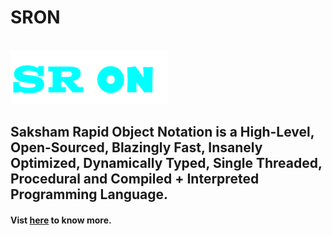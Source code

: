 # SRON

<code> <img src="assets/images/SRON_rect.png" style= "width: 50%" alt="logo" > </code>

## **S**aksham **R**apid **O**bject **N**otation is a High-Level, Open-Sourced, Blazingly Fast, Insanely Optimized, Dynamically Typed, Single Threaded, Procedural and Compiled + Interpreted Programming Language.

#### Vist [here](https://saksham-joshi.github.io/SRON-Website/) to know more.
